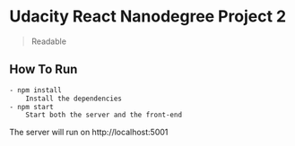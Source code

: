 # Udacity React Nanodegree Project 2
>Readable

## How To Run
```bash
- npm install
	Install the dependencies
- npm start
	Start both the server and the front-end
```

The server will run on http://localhost:5001
